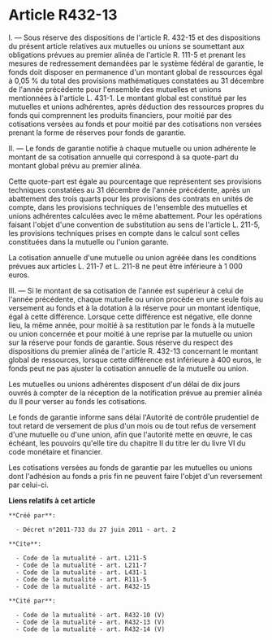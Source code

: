 # Article R432-13

I. ― Sous réserve des dispositions de l'article R. 432-15 et des dispositions du présent article relatives aux mutuelles ou
unions se soumettant aux obligations prévues au premier alinéa de l'article R. 111-5 et prenant les mesures de redressement
demandées par le système fédéral de garantie, le fonds doit disposer en permanence d'un montant global de ressources égal à
0,05 % du total des provisions mathématiques constatées au 31 décembre de l'année précédente pour l'ensemble des mutuelles et
unions mentionnées à l'article L. 431-1. Le montant global est constitué par les mutuelles et unions adhérentes, après
déduction des ressources propres du fonds qui comprennent les produits financiers, pour moitié par des cotisations versées au
fonds et pour moitié par des cotisations non versées prenant la forme de réserves pour fonds de garantie. 

II. ― Le fonds de garantie notifie à chaque mutuelle ou union adhérente le montant de sa cotisation annuelle qui correspond à
sa quote-part du montant global prévu au premier alinéa. 

Cette quote-part est égale au pourcentage que représentent ses provisions techniques constatées au 31 décembre de l'année
précédente, après un abattement des trois quarts pour les provisions des contrats en unités de compte, dans les provisions
techniques de l'ensemble des mutuelles et unions adhérentes calculées avec le même abattement. Pour les opérations faisant
l'objet d'une convention de substitution au sens de l'article L. 211-5, les provisions techniques prises en compte dans le
calcul sont celles constituées dans la mutuelle ou l'union garante. 

La cotisation annuelle d'une mutuelle ou union agréée dans les conditions prévues aux articles L. 211-7 et L. 211-8 ne peut
être inférieure à 1 000 euros. 

III. ― Si le montant de sa cotisation de l'année est supérieur à celui de l'année précédente, chaque mutuelle ou union
procède en une seule fois au versement au fonds et à la dotation à la réserve pour un montant identique, égal à cette
différence. Lorsque cette différence est négative, elle donne lieu, la même année, pour moitié à sa restitution par le fonds
à la mutuelle ou union concernée et pour moitié à une reprise par la mutuelle ou union sur la réserve pour fonds de garantie.
Sous réserve du respect des dispositions du premier alinéa de l'article R. 432-13 concernant le montant global de ressources,
lorsque cette différence est inférieure à 400 euros, le fonds peut ne pas ajuster la cotisation annuelle de la mutuelle ou
union. 

Les mutuelles ou unions adhérentes disposent d'un délai de dix jours ouvrés à compter de la réception de la notification
prévue au premier alinéa du II pour verser au fonds les cotisations. 

Le fonds de garantie informe sans délai l'Autorité de contrôle prudentiel de tout retard de versement de plus d'un mois ou de
tout refus de versement d'une mutuelle ou d'une union, afin que l'autorité mette en œuvre, le cas échéant, les pouvoirs
qu'elle tire du chapitre II du titre Ier du livre VI du code monétaire et financier. 

Les cotisations versées au fonds de garantie par les mutuelles ou unions dont l'adhésion au fonds a pris fin ne peuvent faire
l'objet d'un reversement par celui-ci.

**Liens relatifs à cet article**

	**Créé par**:

	  - Décret n°2011-733 du 27 juin 2011 - art. 2

	**Cite**:

	  - Code de la mutualité - art. L211-5
	  - Code de la mutualité - art. L211-7
	  - Code de la mutualité - art. L431-1
	  - Code de la mutualité - art. R111-5
	  - Code de la mutualité - art. R432-15

	**Cité par**:

	  - Code de la mutualité - art. R432-10 (V)
	  - Code de la mutualité - art. R432-13 (V)
	  - Code de la mutualité - art. R432-14 (V)
